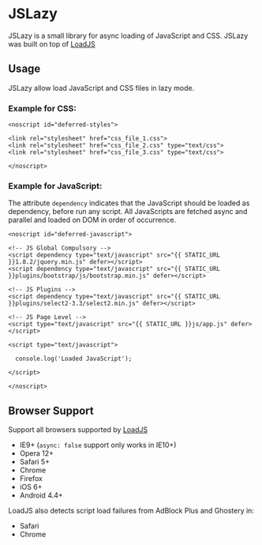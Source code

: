 
# JSLazy

JSLazy is a small library for async loading of JavaScript and CSS. JSLazy was built on top of [LoadJS](https://github.com/muicss/loadjs)

Usage
-----

JSLazy allow load JavaScript and CSS files in lazy mode.

### Example for CSS:

    <noscript id="deferred-styles">

    <link rel="stylesheet" href="css_file_1.css">
    <link rel="stylesheet" href="css_file_2.css" type="text/css">      
    <link rel="stylesheet" href="css_file_3.css" type="text/css">

    </noscript>

### Example for JavaScript:
The attribute `dependency` indicates that the JavaScript should be loaded as dependency, before run any script. All JavaScripts are fetched async and parallel and loaded on DOM in order of occurrence.


    <noscript id="deferred-javascript">

    <!-- JS Global Compulsory --> 
    <script dependency type="text/javascript" src="{{ STATIC_URL }}1.8.2/jquery.min.js" defer></script>
    <script dependency type="text/javascript" src="{{ STATIC_URL }}plugins/bootstrap/js/bootstrap.min.js" defer></script> 
    
    <!-- JS Plugins -->
    <script dependency type="text/javascript" src="{{ STATIC_URL }}plugins/select2-3.3/select2.min.js" defer></script>
    
    <!-- JS Page Level -->
    <script type="text/javascript" src="{{ STATIC_URL }}js/app.js" defer></script>

    <script type="text/javascript">

      console.log('Loaded JavaScript');

    </script>

    </noscript>


Browser Support
-------------
Support all browsers supported by [LoadJS](https://github.com/muicss/loadjs#browser-support)


 * IE9+ (`async: false` support only works in IE10+)
 * Opera 12+
 * Safari 5+
 * Chrome
 * Firefox
 * iOS 6+
 * Android 4.4+

LoadJS also detects script load failures from AdBlock Plus and Ghostery in:

 * Safari
 * Chrome
